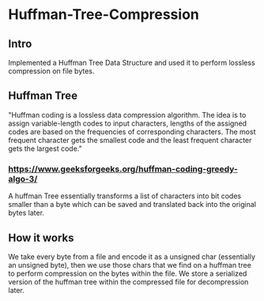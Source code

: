 # Huffman-Tree-Compression

## Intro
Implemented a Huffman Tree Data Structure and used it to perform lossless compression on file bytes.

## Huffman Tree
"Huffman coding is a lossless data compression algorithm. The idea is to assign variable-length codes to input characters, lengths of the assigned codes are based on the frequencies of corresponding characters. The most frequent character gets the smallest code and the least frequent character gets the largest code."
### https://www.geeksforgeeks.org/huffman-coding-greedy-algo-3/
A huffman Tree essentially transforms a list of characters into bit codes smaller than a byte which can be saved and translated back into the original bytes later.

## How it works
We take every byte from a file and encode it as a unsigned char (essentially an unsigned byte), then we use those chars that we find on a huffman tree to perform compression on the bytes within the file. We store a serialized version of the huffman tree within the compressed file for decompression later.
